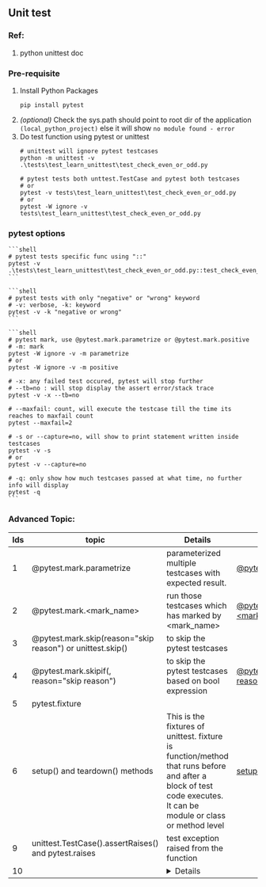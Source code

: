 ## Unit test

### Ref:
1. python unittest doc
   

### Pre-requisite
1. Install Python Packages
	```shell
	pip install pytest 
	```
2. *(optional)* Check the sys.path should point to root dir of the application `(local_python_project)` else
   it will show `no module found - error`
3. Do test function using pytest or unittest
	```shell
	# unittest will ignore pytest testcases 
	python -m unittest -v .\tests\test_learn_unittest\test_check_even_or_odd.py

	# pytest tests both unttest.TestCase and pytest both testcases
	# or
	pytest -v tests\test_learn_unittest\test_check_even_or_odd.py
	# or 
	pytest -W ignore -v tests\test_learn_unittest\test_check_even_or_odd.py
	```

### pytest options
    ```shell
    # pytest tests specific func using "::"
    pytest -v .\tests\test_learn_unittest\test_check_even_or_odd.py::test_check_even_or_odd
    ```

    ```shell
    # pytest tests with only "negative" or "wrong" keyword
    # -v: verbose, -k: keyword
    pytest -v -k "negative or wrong"
    ```

	```shell
	# pytest mark, use @pytest.mark.parametrize or @pytest.mark.positive
	# -m: mark
	pytest -W ignore -v -m parametrize
	# or
	pytest -W ignore -v -m positive

	# -x: any failed test occured, pytest will stop further
	# --tb=no : will stop display the assert error/stack trace
	pytest -v -x --tb=no

	# --maxfail: count, will execute the testcase till the time its reaches to maxfail count
	pytest --maxfail=2

	# -s or --capture=no, will show to print statement written inside testcases
	pytest -v -s 
	# or 
	pytest -v --capture=no

	# -q: only show how much testcases passed at what time, no further info will display
	pytest -q
	```
   
### Advanced Topic:
Ids | topic | Details | Remarks
--- | ----- | ------- | -------
1 | @pytest.mark.parametrize | parameterized multiple testcases with expected result. | [@pytest.mark.parametrize](learn_unittest/check_even_or_odd.py)
2 | @pytest.mark.<mark_name> | run those testcases which has marked by <mark_name> | [@pytest.mark.<mark_name>](learn_unittest/check_even_or_odd.py)
3 | @pytest.mark.skip(reason="skip reason") or unittest.skip() | to skip the pytest testcases | 
4 | @pytest.mark.skipif(<bool expression>, reason="skip reason") | to skip the pytest testcases based on bool expression | [@pytest.mark.skipif(<bool expression>, reason="skip reason")](learn_unittest/check_even_or_odd.py)
5 | pytest.fixture | |
6 | setup() and teardown() methods | This is the fixtures of unittest. fixture is function/method that runs before and after a block of test code executes. It can be module or class or method level | [setup() and teardown()](learn_unittest/check_jsondata_file.py)
9 | unittest.TestCase().assertRaises() and pytest.raises | test exception raised from the function |
10 | <topic> | <details> | <remarks>